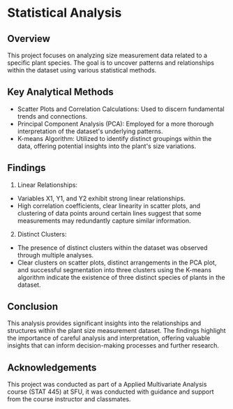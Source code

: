 # Statistical Analysis

## Overview

This project focuses on analyzing size measurement data related to a specific plant species. The goal is to uncover patterns and relationships within the dataset using various statistical methods.

## Key Analytical Methods

 - Scatter Plots and Correlation Calculations: Used to discern fundamental trends and connections.
 - Principal Component Analysis (PCA): Employed for a more thorough interpretation of the dataset's underlying patterns.
 - K-means Algorithm: Utilized to identify distinct groupings within the data, offering potential insights into the plant's size variations.

## Findings

1. Linear Relationships:
 - Variables X1, Y1, and Y2 exhibit strong linear relationships.
 - High correlation coefficients, clear linearity in scatter plots, and clustering of data points around certain lines suggest that some measurements may redundantly capture similar information.
   
2. Distinct Clusters:
 - The presence of distinct clusters within the dataset was observed through multiple analyses.
 - Clear clusters on scatter plots, distinct arrangements in the PCA plot, and successful segmentation into three clusters using the K-means algorithm indicate the existence of three distinct species of plants in the dataset.

## Conclusion 

This analysis provides significant insights into the relationships and structures within the plant size measurement dataset. The findings highlight the importance of careful analysis and interpretation, offering valuable insights that can inform decision-making processes and further research.

## Acknowledgements

This project was conducted as part of a Applied Multivariate Analysis course (STAT 445) at SFU, it was conducted with guidance and support from the course instructor and classmates.
